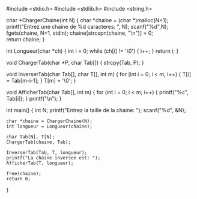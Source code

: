 

#include <stdio.h> 
#include <stdlib.h> 
#include <string.h> 
 
char *ChargerChaine(int N) { 
    char *chaine = (char *)malloc(N+1);  
    printf("Entrez une chaine de %d caracteres: ", N); 
    scanf("%d",N); 
    fgets(chaine, N+1, stdin); 
    chaine[strcspn(chaine, "\n")] = 0;  
    return chaine; 
} 
 
int Longueur(char *ch) { 
    int i = 0; 
    while (ch[i] != '\0') { 
        i++; 
    } 
    return i; 
} 
 
void ChargerTab(char *P, char Tab[]) { 
    strcpy(Tab, P); 
} 
 
void InverserTab(char Tab[], char T[], int m) { 
    for (int i = 0; i < m; i++) { 
        T[i] = Tab[m-i-1]; 
    } 
   T[m] = '\0';
} 
 
void AfficherTab(char Tab[], int m) { 
    for (int i = 0; i < m; i++) { 
        printf("%c", Tab[i]); 
    } 
    printf("\n"); 
} 
 
int main() { 
    int N; 
    printf("Entrez la taille de la chaine: "); 
    scanf("%d", &N); 
 
    char *chaine = ChargerChaine(N); 
    int longueur = Longueur(chaine); 
 
    char Tab[N], T[N]; 
    ChargerTab(chaine, Tab); 
 
    InverserTab(Tab, T, longueur); 
    printf("La chaine inversee est: "); 
    AfficherTab(T, longueur); 
 
    free(chaine);  
    return 0; 
}
